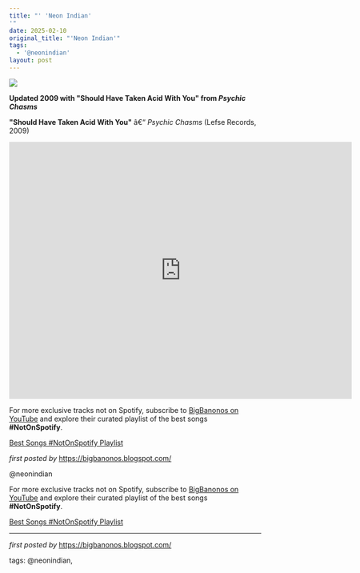 ```yaml
---
title: "' 'Neon Indian'
'"
date: 2025-02-10
original_title: "'Neon Indian'"
tags:
  - '@neonindian'
layout: post
---
```

<img src="https://i.scdn.co/image/0a7117fe1f32cdebed99402fe3f56bf5234e3977" /> <p><strong>Updated 2009 with "Should Have Taken Acid With You" from <em>Psychic Chasms</em></strong></p> <p><strong>"Should Have Taken Acid With You"</strong> â€“ <em>Psychic Chasms</em> (Lefse Records, 2009)</p> <iframe width="685" height="514" src="https://www.youtube.com/embed/3Jma6Ojg2Vg" title="Neon Indian - Should Have Taken Acid With You" frameborder="0" allow="accelerometer; autoplay; clipboard-write; encrypted-media; gyroscope; picture-in-picture; web-share" referrerpolicy="strict-origin-when-cross-origin" allowfullscreen></iframe> <p>For more exclusive tracks not on Spotify, subscribe to <a href="https://www.youtube.com/@BigBanonos" target="_blank">BigBanonos on YouTube</a> and explore their curated playlist of the best songs <strong>#NotOnSpotify</strong>.</p>
<p><a href="https://www.youtube.com/playlist?list=PLtuNtuTatqI0kFahUCbtbfenC_ET5O_tr" target="_blank">Best Songs #NotOnSpotify Playlist</a></p> <p><em>first posted by</em> <a href="https://bigbanonos.blogspot.com/" rel="noopener" target="_new">https://bigbanonos.blogspot.com/</a></p> <p>@neonindian</p>

<!--Subscribe and Playlist Links-->
<div>
    <p>For more exclusive tracks not on Spotify, subscribe to <a href="https://www.youtube.com/@BigBanonos" target="_blank">BigBanonos on YouTube</a> and explore their curated playlist of the best songs <strong>#NotOnSpotify</strong>.</p>
    <p><a href="https://www.youtube.com/playlist?list=PLtuNtuTatqI0kFahUCbtbfenC_ET5O_tr" target="_blank">Best Songs #NotOnSpotify Playlist<br /></a></p></div>

<hr />

<p><em>first posted by</em> <a href="https://bigbanonos.blogspot.com/" rel="noopener" target="_new">https://bigbanonos.blogspot.com/</a></p>

<p>tags: @neonindian,</p>

